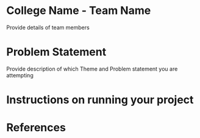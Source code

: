 # College Name - Team Name
Provide details of team members 

# Problem Statement
Provide description of which Theme and Problem statement you are attempting

# Instructions on running your project

# References
